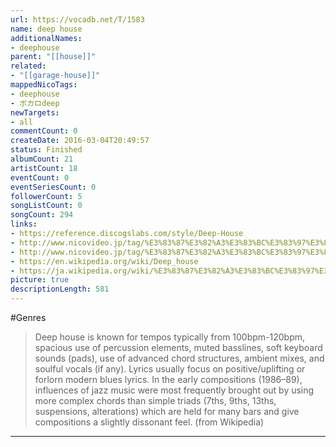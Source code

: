```yaml
---
url: https://vocadb.net/T/1583
name: deep house
additionalNames: 
- deephouse
parent: "[[house]]"
related:
- "[[garage-house]]"
mappedNicoTags:
- deephouse
- ボカロdeep
newTargets:
- all
commentCount: 0
createDate: 2016-03-04T20:49:57
status: Finished
albumCount: 21
artistCount: 18
eventCount: 0
eventSeriesCount: 0
followerCount: 5
songListCount: 0
songCount: 294
links: 
- https://reference.discogslabs.com/style/Deep-House
- http://www.nicovideo.jp/tag/%E3%83%87%E3%82%A3%E3%83%BC%E3%83%97%E3%83%BB%E3%83%8F%E3%82%A6%E3%82%B9
- http://www.nicovideo.jp/tag/%E3%83%87%E3%82%A3%E3%83%BC%E3%83%97%E3%83%8F%E3%82%A6%E3%82%B9
- https://en.wikipedia.org/wiki/Deep_house
- https://ja.wikipedia.org/wiki/%E3%83%87%E3%82%A3%E3%83%BC%E3%83%97%E3%83%BB%E3%83%8F%E3%82%A6%E3%82%B9
picture: true
descriptionLength: 581
---
```


#Genres

>Deep house is known for tempos typically from 100bpm-120bpm, spacious use of percussion elements, muted basslines, soft keyboard sounds (pads), use of advanced chord structures, ambient mixes, and soulful vocals (if any). Lyrics usually focus on positive/uplifting or forlorn modern blues lyrics. In the early compositions (1986–89), influences of jazz music were most frequently brought out by using more complex chords than simple triads (7ths, 9ths, 13ths, suspensions, alterations) which are held for many bars and give compositions a slightly dissonant feel. (from Wikipedia)

---

